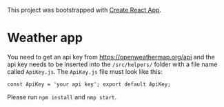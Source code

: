 This project was bootstrapped with [Create React App](https://github.com/facebook/create-react-app).

# Weather app
You need to get an api key from https://openweathermap.org/api and the api key needs to be inserted into the `/src/helpers/` folder with a file name called `ApiKey.js`.
The `ApiKey.js` file must look like this:

`const ApiKey = 'your api key'; export default ApiKey;`

Please run `npm install` and `nmp start`.
